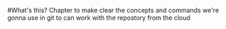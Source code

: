 #What's this?
Chapter to make clear the concepts and commands we're gonna use in git to can work with the repostory from the cloud